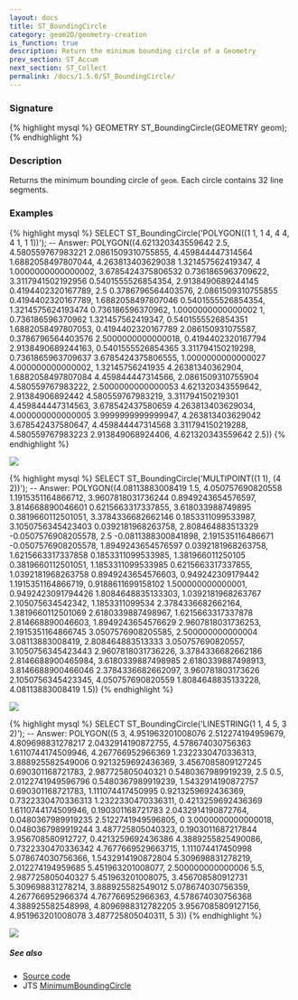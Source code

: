 ```yaml
---
layout: docs
title: ST_BoundingCircle
category: geom2D/geometry-creation
is_function: true
description: Return the minimum bounding circle of a Geometry
prev_section: ST_Accum
next_section: ST_Collect
permalink: /docs/1.5.0/ST_BoundingCircle/
---
```


### Signature

{% highlight mysql %}
GEOMETRY ST_BoundingCircle(GEOMETRY geom);
{% endhighlight %}

### Description

Returns the minimum bounding circle of `geom`.
Each circle contains 32 line segments.

### Examples

{% highlight mysql %}
SELECT ST_BoundingCircle('POLYGON((1 1, 1 4, 4 4, 4 1, 1 1))');
-- Answer: POLYGON((4.621320343559642 2.5, 4.580559767983221 2.0861509310755855, 4.459844447314564 1.6882058497807044, 4.263813403629038 1.321457562419347, 4 1.0000000000000002, 3.6785424375806532 0.7361865963709622, 3.3117941502192956 0.5401555526854354, 2.9138490689244145 0.4194402320167789, 2.5 0.3786796564403576, 2.0861509310755855 0.4194402320167789, 1.6882058497807046 0.5401555526854354, 1.3214575624193474 0.736186596370962, 1.0000000000000002 1, 0.736186596370962 1.321457562419347, 0.5401555526854351 1.6882058497807053, 0.4194402320167789 2.086150931075587, 0.3786796564403576 2.5000000000000018, 0.4194402320167794 2.9138490689244163, 0.5401555526854365 3.311794150219298, 0.7361865963709637 3.6785424375806555, 1.0000000000000027 4.000000000000002, 1.32145756241935 4.26381340362904, 1.6882058497807084 4.459844447314566, 2.0861509310755904 4.580559767983222, 2.5000000000000053 4.621320343559642, 2.91384906892442 4.580559767983219, 3.311794150219301 4.459844447314563, 3.678542437580659 4.263813403629034, 4.000000000000005 3.9999999999999947, 4.263813403629042 3.678542437580647, 4.459844447314568 3.311794150219288, 4.580559767983223 2.913849068924406, 4.621320343559642 2.5))
{% endhighlight %}

<img class="displayed" src="../ST_BoundingCircle_1.png"/>

{% highlight mysql %}
SELECT ST_BoundingCircle('MULTIPOINT((1 1), (4 2))');
-- Answer: POLYGON((4.08113883008419 1.5, 4.050757690820558 1.1915351164866712, 3.9607818031736244 0.8949243654576597, 3.814668890046601 0.6215663317337855, 3.618033988749895 0.3819660112501051, 3.3784336682662146 0.1853311099533987, 3.1050756345423403 0.0392181968263758, 2.808464883513329 -0.0507576908205578, 2.5 -0.0811388300841898, 2.191535116486671 -0.0507576908205578, 1.8949243654576597 0.0392181968263758, 1.6215663317337858 0.1853311099533985, 1.381966011250105 0.3819660112501051, 1.1853311099533985 0.6215663317337855, 1.0392181968263758 0.8949243654576603, 0.949242309179442 1.1915351164866719, 0.9188611699158102 1.500000000000001, 0.9492423091794426 1.8084648835133303, 1.0392181968263767 2.105075634542342, 1.1853311099534 2.3784336682662164, 1.3819660112501069 2.6180339887498967, 1.6215663317337878 2.814668890046603, 1.8949243654576629 2.9607818031736253, 2.1915351164866745 3.0507576908205585, 2.500000000000004 3.08113883008419, 2.808464883513333 3.050757690820557, 3.1050756345423443 2.9607818031736226, 3.3784336682662186 2.8146688900465984, 3.6180339887498985 2.6180339887498913, 3.8146688900466046 2.3784336682662097, 3.960781803173626 2.1050756345423345, 4.050757690820559 1.8084648835133228, 4.08113883008419 1.5))
{% endhighlight %}

<img class="displayed" src="../ST_BoundingCircle_2.png"/>

{% highlight mysql %}
SELECT ST_BoundingCircle('LINESTRING(1 1, 4 5, 3 2)');
-- Answer: POLYGON((5 3, 4.951963201008076 2.512274194959679, 4.809698831278217 2.0432914190872755, 4.578674030756363 1.6110744174509946, 4.267766952966369 1.2322330470336313, 3.888925582549006 0.9213259692436369, 3.4567085809127245 0.690301168721783, 2.987725805040321 0.5480367989919239, 2.5 0.5, 2.0122741949596796 0.5480367989919239, 1.5432914190872757 0.690301168721783, 1.111074417450995 0.9213259692436369, 0.7322330470336313 1.2322330470336311, 0.4213259692436369 1.6110744174509946, 0.190301168721783 2.0432914190872764, 0.0480367989919235 2.5122741949596805, 0 3.0000000000000018, 0.0480367989919244 3.487725805040323, 0.1903011687217844 3.956708580912727, 0.4213259692436386 4.3889255825490086, 0.7322330470336342 4.7677669529663715, 1.111074417450998 5.078674030756366, 1.5432914190872804 5.309698831278219, 2.012274194959685 5.451963201008077, 2.500000000000006 5.5, 2.987725805040327 5.451963201008075, 3.456708580912731 5.309698831278214, 3.888925582549012 5.078674030756359, 4.267766952966374 4.767766952966363, 4.578674030756368 4.388925582548998, 4.8096988312782205 3.9567085809127156, 4.951963201008078 3.487725805040311, 5 3))
{% endhighlight %}

<img class="displayed" src="../ST_BoundingCircle_3.png"/>

##### See also

* <a href="https://github.com/orbisgis/h2gis/blob/master/h2gis-functions/src/main/java/org/h2gis/functions/spatial/create/ST_BoundingCircle.java" target="_blank">Source code</a>
* JTS [MinimumBoundingCircle][jts]

[jts]: http://tsusiatsoftware.net/jts/javadoc/com/vividsolutions/jts/algorithm/MinimumBoundingCircle.html
